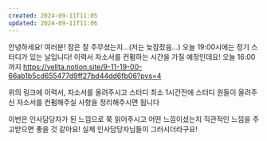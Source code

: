 ```yaml
---
created: 2024-09-11T11:05
updated: 2024-09-11T11:06
---
```

안녕하세요! 여러분! 잠은 잘 주무셨는지...(저는 늦잠잤음...)
오늘 19:00시에는 정기 스터디가 있는 날입니다! 이력서 자소서를 컨펌하는 시간을 가질 예정인데요! 오늘 16:00까지
https://yellta.notion.site/9-11-19-00-66ab1b5cd655477d9ff27bd44dd6fb06?pvs=4

위의 링크에 이력서, 자소서를 올려주시고 스터디 최소 1시간전에 스터디 원들이 올려주신 자소서를 컨펌해주실 사항을 정리해주시면 됩니다

이번은 인사담당자가 된 느낌으로 쭉 읽어주시고 어떤 느낌이셨는지 직관적인 느낌을 주고받으면 좋을 것 같아요! 실제 인사담당자님들이 그러시더라구요!
